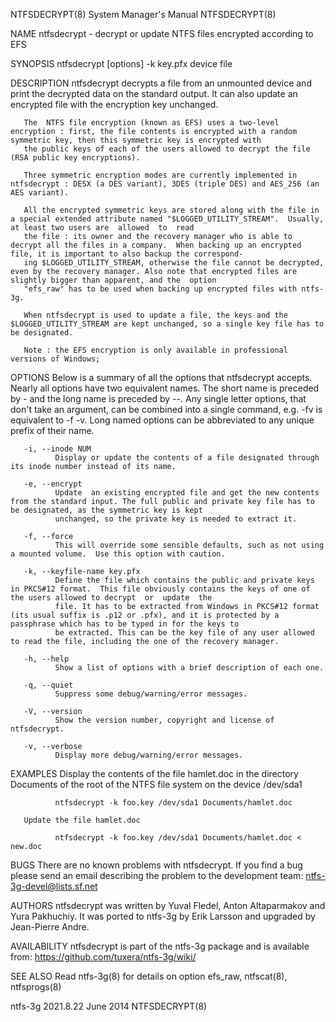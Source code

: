 NTFSDECRYPT(8)                                                                    System Manager's Manual                                                                   NTFSDECRYPT(8)

NAME
       ntfsdecrypt - decrypt or update NTFS files encrypted according to EFS

SYNOPSIS
       ntfsdecrypt [options] -k key.pfx device file

DESCRIPTION
       ntfsdecrypt decrypts a file from an unmounted device and print the decrypted data on the standard output.  It can also update an encrypted file with the encryption key unchanged.

       The  NTFS file encryption (known as EFS) uses a two-level encryption : first, the file contents is encrypted with a random symmetric key, then this symmetric key is encrypted with
       the public keys of each of the users allowed to decrypt the file (RSA public key encryptions).

       Three symmetric encryption modes are currently implemented in ntfsdecrypt : DESX (a DES variant), 3DES (triple DES) and AES_256 (an AES variant).

       All the encrypted symmetric keys are stored along with the file in a special extended attribute named "$LOGGED_UTILITY_STREAM".  Usually, at least two users are  allowed  to  read
       the file : its owner and the recovery manager who is able to decrypt all the files in a company.  When backing up an encrypted file, it is important to also backup the correspond‐
       ing $LOGGED_UTILITY_STREAM, otherwise the file cannot be decrypted, even by the recovery manager. Also note that encrypted files are slightly bigger than apparent, and the  option
       "efs_raw" has to be used when backing up encrypted files with ntfs-3g.

       When ntfsdecrypt is used to update a file, the keys and the $LOGGED_UTILITY_STREAM are kept unchanged, so a single key file has to be designated.

       Note : the EFS encryption is only available in professional versions of Windows;

OPTIONS
       Below  is  a  summary of all the options that ntfsdecrypt accepts.  Nearly all options have two equivalent names.  The short name is preceded by - and the long name is preceded by
       --.  Any single letter options, that don't take an argument, can be combined into a single command, e.g.  -fv is equivalent to -f -v.  Long named options can be abbreviated to any
       unique prefix of their name.

       -i, --inode NUM
              Display or update the contents of a file designated through its inode number instead of its name.

       -e, --encrypt
              Update  an existing encrypted file and get the new contents from the standard input. The full public and private key file has to be designated, as the symmetric key is kept
              unchanged, so the private key is needed to extract it.

       -f, --force
              This will override some sensible defaults, such as not using a mounted volume.  Use this option with caution.

       -k, --keyfile-name key.pfx
              Define the file which contains the public and private keys in PKCS#12 format.  This file obviously contains the keys of one of the users allowed to decrypt  or  update  the
              file. It has to be extracted from Windows in PKCS#12 format (its usual suffix is .p12 or .pfx), and it is protected by a passphrase which has to be typed in for the keys to
              be extracted. This can be the key file of any user allowed to read the file, including the one of the recovery manager.

       -h, --help
              Show a list of options with a brief description of each one.

       -q, --quiet
              Suppress some debug/warning/error messages.

       -V, --version
              Show the version number, copyright and license of ntfsdecrypt.

       -v, --verbose
              Display more debug/warning/error messages.

EXAMPLES
       Display the contents of the file hamlet.doc in the directory Documents of the root of the NTFS file system on the device /dev/sda1

              ntfsdecrypt -k foo.key /dev/sda1 Documents/hamlet.doc

       Update the file hamlet.doc

              ntfsdecrypt -k foo.key /dev/sda1 Documents/hamlet.doc < new.doc

BUGS
       There are no known problems with ntfsdecrypt.  If you find a bug please send an email describing the problem to the development team:
       ntfs-3g-devel@lists.sf.net

AUTHORS
       ntfsdecrypt was written by Yuval Fledel, Anton Altaparmakov and Yura Pakhuchiy.  It was ported to ntfs-3g by Erik Larsson and upgraded by Jean-Pierre Andre.

AVAILABILITY
       ntfsdecrypt is part of the ntfs-3g package and is available from:
       https://github.com/tuxera/ntfs-3g/wiki/

SEE ALSO
       Read ntfs-3g(8) for details on option efs_raw,
       ntfscat(8), ntfsprogs(8)

ntfs-3g 2021.8.22                                                                        June 2014                                                                          NTFSDECRYPT(8)
